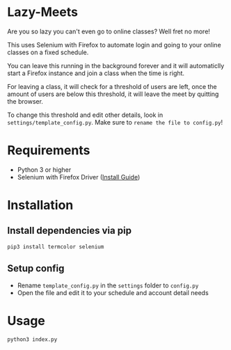 # Lazy-Meets

Are you so lazy you can't even go to online classes? Well fret no more!

This uses Selenium with Firefox to automate login and going to your online classes on a fixed schedule.

You can leave this running in the background forever and it will automaticlly start a Firefox instance and join a class when the time is right.

For leaving a class, it will check for a threshold of users are left, once the amount of users are below this threshold, it will leave the meet by quitting the browser.

To change this threshold and edit other details, look in `settings/template_config.py`. Make sure to `rename the file to config.py`!

# Requirements

* Python 3 or higher
* Selenium with Firefox Driver ([Install Guide](https://selenium-python.readthedocs.io/installation.html))

# Installation

## Install dependencies via pip
```sh
pip3 install termcolor selenium
```
## Setup config
* Rename `template_config.py` in the `settings` folder to `config.py`
* Open the file and edit it to your schedule and account detail needs
# Usage

```sh
python3 index.py
```